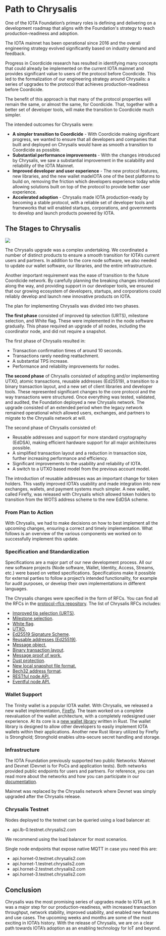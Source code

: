 # Path to Chrysalis

One of the IOTA Foundation’s primary roles is defining and delivering on a development roadmap that aligns with the Foundation's strategy to reach production-readiness and adoption.

The IOTA mainnet has been operational since 2016 and the overall engineering strategy evolved significantly based on industry demand and feedback.

Progress in Coordicide research has resulted in identifying many concepts that could already be implemented on the current IOTA mainnet and provides significant value to users of the protocol before Coordicide. This led to the formalization of our engineering strategy around Chrysalis: a series of upgrades to the protocol that achieves production-readiness before Coordicide.

The benefit of this approach is that many of the protocol properties will remain the same, or almost the same, for Coordicide. That, together with a better set of developer tools, will make the transition to Coordicide much simpler.

The intended outcomes for Chrysalis were:

- **A simpler transition to Coordicide** - With Coordicide making significant progress, we wanted to ensure that all developers and companies that built and deployed on Chrysalis would have as smooth a transition to Coordicide as possible.
- **Substantial performance improvements** - With the changes introduced by Chrysalis, we saw a substantial improvement in the scalability and reliability of the IOTA Mainnet.
- **Improved developer and user experience** - The new protocol features, new libraries, and the new wallet madeIOTA one of the best platforms to build on, removing the friction which developers experience today while allowing solutions built on top of the protocol to provide better user experience.
- **Accelerated adoption** - Chrysalis made IOTA production-ready by becoming a stable protocol, with a reliable set of developer tools and frameworks that will enabled startups, corporations, and governments to develop and launch products powered by IOTA.

## The Stages to Chrysalis

![](/Users/charlesthompson/chrysalis-docs/docs/introduction/assets/path_to_chrysalis/01.png)

The Chrysalis upgrade was a complex undertaking. We coordinated a number of distinct products to ensure a smooth transition for IOTA’s current users and partners. In addition to the core node software, we also needed to update our wallet software, our libraries, and the entire infrastructure.  

Another important requirement was the ease of transition to the future Coordicide network. By carefully planning the breaking changes introduced along the way, and providing support in our developer tools, we ensured that our growing ecosystem of developers, startups, and corporations could reliably develop and launch new innovative products on IOTA.  

The plan for implementing Chrysalis was divided into two phases.

**The first phase** consisted of improved tip selection (URTS), milestone selection, and White flag. These were implemented in the node software gradually. This phase required an upgrade of all nodes, including the coordinator node, and did not require a snapshot.  

The first phase of Chrysalis resulted in:

- Transaction confirmation times of around 10 seconds.
- Transactions rarely needing reattachment.
- A substantial TPS increase.
- Performance and reliability improvements for nodes.

**The second phase** of Chrysalis consisted of adopting and/or implementing UTXO, atomic transactions, reusable addresses (Ed25519), a transition to a binary transaction layout, and a new set of client libraries and developer tools. These represented significant changes to the core protocol and the way transactions were structured. Once everything was tested, validated, and audited, the Foundation deployed a new Chrysalis network. The upgrade consisted of an extended period when the legacy network remained operational which allowed users, exchanges, and partners to migrate to the Chrysalis network at will. 

The second phase of Chrysalis consisted of:

- Reusable addresses and support for more standard cryptography (EdDSA), making efficient hardware support for all major architectures possible.
- A simplified transaction layout and a reduction in transaction size, further increasing performance and efficiency.
- Significant improvements to the usability and reliability of IOTA.
- A switch to a UTXO based model from the previous account model.

The introduction of reusable addresses was an important change for token holders. This vastly improved IOTA’s usability and made integration into new exchanges, wallets, and payment systems much simpler. A new wallet, called Firefly, was released with Chrysalis which allowed token holders to transition from the WOTS address scheme to the new EdDSA scheme.  

### From Plan to Action

With Chrysalis, we had to make decisions on how to best implement all the upcoming changes, ensuring a correct and timely implementation. What follows is an overview of the various components we worked on to successfully implement this update.

### Specification and Standardization

Specifications are a major part of our new development process. All our new software projects (Node software, Wallet, Identity, Access, Streams, etc.) were based on vetted specifications. Specifications make it possible for external parties to follow a project’s intended functionality, for example for audit purposes, or develop their own implementations in different languages.

The Chrysalis changes were specified in the form of RFCs. You can find all the RFCs in the [protocol-rfcs repository](https://github.com/iotaledger/protocol-rfcs). The list of Chrysalis RFCs includes:

- [Improved tip selection (URTS)](https://github.com/luca-moser/protocol-rfcs/blob/rfc-urts-tip-sel/text/0008-weighted-uniform-random-tip-selection/0008-weighted-uniform-random-tip-selection.md).
- [Milestone selection](https://github.com/iotaledger/protocol-rfcs/blob/milestone-merkle-validation-chrysalis-pt-2/text/0012-milestone-merkle-validation/0012-milestone-merkle-validation.md).
- [White flag](https://github.com/thibault-martinez/protocol-rfcs/blob/rfc-white-flag/text/0005-white-flag/0005-white-flag.md).
- [UTXO.](https://github.com/hmoog/protocol-rfcs/blob/master/text/0011-utxo-model/0011-utxo-model.md)
- [Ed25519 Signature Scheme](https://github.com/iotaledger/protocol-rfcs/blob/ee07797acb5940b7dbb5c3411b184ccdc6afdbb1/text/0000-ed25519-signature-scheme/0000-ed25519-signature-scheme.md).
- [Reusable addresses (Ed25519)](https://github.com/Wollac/protocol-rfcs/blob/ed25519/text/0009-ed25519-signature-scheme/0009-ed25519-signature-scheme.md).
- [Message object.](https://github.com/GalRogozinski/protocol-rfcs/blob/message/text/0017-message/0017-message.md)
- [Binary transaction layout](https://github.com/luca-moser/protocol-rfcs/blob/signed-tx-payload/text/0000-transaction-payload/0000-transaction-payload.md).
- [Message proof of work.](https://github.com/Wollac/protocol-rfcs/blob/message-pow/text/0024-message-pow/0024-message-pow.md)
- [Dust protection](https://github.com/GalRogozinski/protocol-rfcs/blob/dust/text/0032-dust-protection/0032-dust-protection.md).
- [New local snapshot file format.](https://github.com/luca-moser/protocol-rfcs/blob/local-snapshot-file-format/text/0000-local-snapshot-file-format/0000-local-snapshot-file-format.md)
- [Bech32 address format](https://github.com/Wollac/protocol-rfcs/blob/bech32-address-format/text/0020-bech32-address-format/0020-bech32-address-format.md).
- [RESTful node API.](https://editor.swagger.io/?url=https://raw.githubusercontent.com/rufsam/protocol-rfcs/master/text/0026-rest-api/rest-api.yaml)
- [Eventful node API.](https://playground.asyncapi.io/?load=https://raw.githubusercontent.com/luca-moser/protocol-rfcs/rfc/node-event-api/text/0033-node-event-api/0033-node-event-api.yml)

### Wallet Support

The Trinity wallet is a popular IOTA wallet. With Chrysalis, we released a new wallet implementation, [Firefly](https://blog.iota.org/firefly-iota-next-generation-wallet-26bdd4d01510/). The team worked on a complete reevaluation of the wallet architecture, with a completely redesigned user experience. At its core is a [new wallet library](../libraries/wallet.md) written in Rust. The wallet library is designed to allow other developers to easily implement IOTA wallets within their applications. Another new Rust library utilized by Firefly is Stronghold; Stronghold enables ultra-secure secret handling and storage.  

### Infrastructure

The IOTA Foundation previously supported two public Networks: Mainnet and Devnet (Devnet is for PoCs and application tests). Both networks provided public endpoints for users and partners. For reference, you can read more about the networks and how you can participate in our [documentation](https://docs.iota.org/docs/getting-started/1.1/networks/overview).  

Mainnet was replaced by the Chrysalis network where Devnet was simply upgraded after the Chrysalis release.

### Chrysalis Testnet

Nodes deployed to the testnet can be queried using a load balancer at:

- api.lb-0.testnet.chrysalis2.com

We recommend using the load balancer for most scenarios.

Single node endpoints that expose native MQTT in case you need this are:

- api.hornet-0.testnet.chrysalis2.com
- api.hornet-1.testnet.chrysalis2.com
- api.hornet-2.testnet.chrysalis2.com
- api.hornet-3.testnet.chrysalis2.com

## Conclusion

Chrysalis was the most promising series of upgrades made to IOTA yet. It was a major step for our production-readiness, with increased transaction throughput, network stability, improved usability, and enabled new features and use cases. The upcoming weeks and months are some of the most exciting in IOTA’s history. With the release of Chrysalis, we are on a clear path towards IOTA’s adoption as an enabling technology for IoT and beyond.
